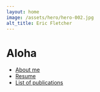```yaml
---
layout: home
image: /assets/hero/hero-002.jpg
alt_title: Eric Fletcher
---
```


# Aloha

* [About me](/about/)
* [Resume](/resume/)
* [List of publications](/publications/)
